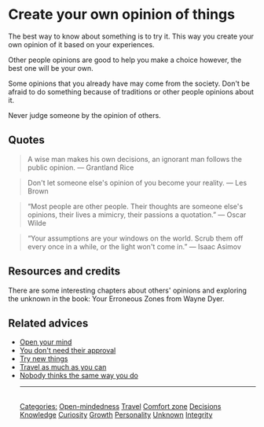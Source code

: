 # Create your own opinion of things

The best way to know about something is to try it. This way you create your own opinion of it based on your experiences.

Other people opinions are good to help you make a choice however, the best one will be your own.

Some opinions that you already have may come from the society. Don't be afraid to do something because of traditions or other people opinions about it.

Never judge someone by the opinion of others.

## Quotes

> A wise man makes his own decisions, an ignorant man follows the public opinion. ― Grantland Rice

> Don't let someone else's opinion of you become your reality. ― Les Brown

> “Most people are other people. Their thoughts are someone else's opinions, their lives a mimicry, their passions a quotation.” ― Oscar Wilde

> “Your assumptions are your windows on the world. Scrub them off every once in a while, or the light won't come in.” ― Isaac Asimov

## Resources and credits

There are some interesting chapters about others' opinions and exploring the unknown in the book: Your Erroneous Zones from Wayne Dyer.

## Related advices

- [Open your mind](../Open%20your%20mind/index.md)
- [You don't need their approval](../You%20don't%20need%20their%20approval/index.md)
- [Try new things](../Try%20new%20things/index.md)
- [Travel as much as you can](../Travel%20as%20much%20as%20you%20can/index.md)
- [Nobody thinks the same way you do](../Nobody%20thinks%20the%20same%20way%20you%20do/index.md)<hr/><br/>[Categories:](../Categories/index.md) [Open-mindedness](../Categories/Open-mindedness.md) [Travel](../Categories/Travel.md) [Comfort zone](../Categories/Comfort%20zone.md) [Decisions](../Categories/Decisions.md) [Knowledge](../Categories/Knowledge.md) [Curiosity](../Categories/Curiosity.md) [Growth](../Categories/Growth.md) [Personality](../Categories/Personality.md) [Unknown](../Categories/Unknown.md) [Integrity](../Categories/Integrity.md)